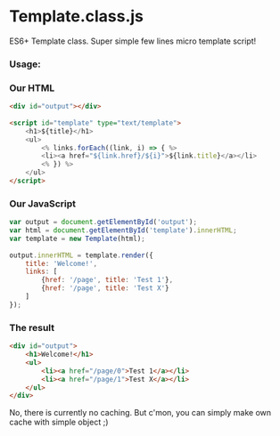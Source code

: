 # Template.class.js
ES6+ Template class. Super simple few lines micro template script!

### Usage:

### Our HTML
```html
<div id="output"></div>
 
<script id="template" type="text/template">
    <h1>${title}</h1>
    <ul>
        <% links.forEach((link, i) => { %>
        <li><a href="${link.href}/${i}">${link.title}</a></li>
        <% }) %>
    </ul>
</script>
```

### Our JavaScript
```js
var output = document.getElementById('output');
var html = document.getElementById('template').innerHTML;
var template = new Template(html);
 
output.innerHTML = template.render({
    title: 'Welcome!',
    links: [
        {href: '/page', title: 'Test 1'},
        {href: '/page', title: 'Test X'}
    ]
});
```

### The result
```html
<div id="output">
    <h1>Welcome!</h1>
    <ul>
        <li><a href="/page/0">Test 1</a></li>
        <li><a href="/page/1">Test X</a></li>
    </ul>
</div>
```

No, there is currently no caching. But c'mon, you can simply make own cache with simple object ;)
